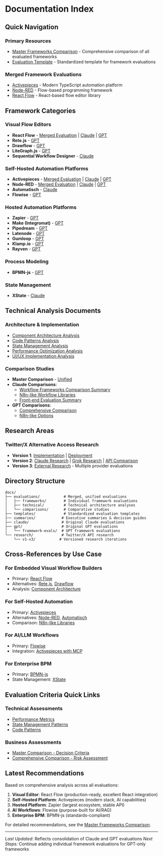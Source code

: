 # Documentation Index

## Quick Navigation

### Primary Resources
- [Master Frameworks Comparison](summaries/master-frameworks-comparison.md) - Comprehensive comparison of all evaluated frameworks
- [Evaluation Template](templates/framework-evaluation-template.md) - Standardized template for framework evaluations

### Merged Framework Evaluations
- [Activepieces](evaluations/frameworks/activepieces.md) - Modern TypeScript automation platform
- [Node-RED](evaluations/frameworks/node-red.md) - Flow-based programming framework
- [React Flow](evaluations/frameworks/react-flow.md) - React-based flow editor library

## Framework Categories

### Visual Flow Editors
- **React Flow** - [Merged Evaluation](evaluations/frameworks/react-flow.md) | [Claude](claude/reactflow-evaluation.md) | [GPT](gpt/framework-evals/react-flow.md)
- **Rete.js** - [GPT](gpt/framework-evals/rete-js.md)
- **Drawflow** - [GPT](gpt/framework-evals/drawflow.md)
- **LiteGraph.js** - [GPT](gpt/framework-evals/litegraph-js.md)
- **Sequential Workflow Designer** - [Claude](claude/sequential-workflow-designer-evaluation.md)

### Self-Hosted Automation Platforms
- **Activepieces** - [Merged Evaluation](evaluations/frameworks/activepieces.md) | [Claude](claude/activepieces-evaluation.md) | [GPT](gpt/framework-evals/activepieces.md)
- **Node-RED** - [Merged Evaluation](evaluations/frameworks/node-red.md) | [Claude](claude/node-red-evaluation.md) | [GPT](gpt/framework-evals/node-red.md)
- **Automatisch** - [Claude](claude/automatisch-evaluation.md)
- **Flowise** - [GPT](gpt/framework-evals/flowise.md)

### Hosted Automation Platforms
- **Zapier** - [GPT](gpt/framework-evals/zapier.md)
- **Make (Integromat)** - [GPT](gpt/framework-evals/make-integromat.md)
- **Pipedream** - [GPT](gpt/framework-evals/pipedream.md)
- **Latenode** - [GPT](gpt/framework-evals/latenode.md)
- **Gumloop** - [GPT](gpt/framework-evals/gumloop.md)
- **Klamp.io** - [GPT](gpt/framework-evals/klamp-io.md)
- **Rayven** - [GPT](gpt/framework-evals/rayven.md)

### Process Modeling
- **BPMN-js** - [GPT](gpt/framework-evals/bpmn-js.md)

### State Management
- **XState** - [Claude](claude/xstate-evaluation.md)

## Technical Analysis Documents

### Architecture & Implementation
- [Component Architecture Analysis](claude/component-architecture-analysis.md)
- [Code Patterns Analysis](claude/code-patterns-analysis.md)
- [State Management Analysis](claude/state-management-analysis.md)
- [Performance Optimization Analysis](claude/performance-optimization-analysis.md)
- [UI/UX Implementation Analysis](claude/ui-ux-implementation-analysis.md)

### Comparison Studies
- **Master Comparison** - [Unified](summaries/master-frameworks-comparison.md)
- **Claude Comparisons**:
  - [Workflow Frameworks Comparison Summary](claude/workflow-frameworks-comparison-summary.md)
  - [N8n-like Workflow Libraries](claude/n8n-like-workflow-libraries.md)
  - [Front-end Evaluation Summary](claude/front-end-evaluation-summary.md)
- **GPT Comparisons**:
  - [Comprehensive Comparison](gpt/framework-evals/comprehensive-comparison.md)
  - [N8n-like Options](gpt/n8n-like-options.md)

## Research Areas

### Twitter/X Alternative Access Research
- **Version 1**: [Implementation](research/v1/twitter-proxy-implementation.js) | [Deployment](research/v1/twitter-proxy-deployment.md)
- **Version 2**: [Claude Research](research/v2/claude-research.md) | [Grok Research](research/v2/grok.md) | [API Comparison](research/v2/x-twitter-alt-apis-comparison.md)
- **Version 3**: [External Research](research/v3/external/) - Multiple provider evaluations

## Directory Structure

```
docs/
├── evaluations/           # Merged, unified evaluations
│   ├── frameworks/        # Individual framework evaluations
│   ├── technical/         # Technical architecture analyses
│   └── comparisons/       # Comparative studies
├── templates/             # Standardized evaluation templates
├── summaries/            # Executive summaries & decision guides
├── claude/               # Original Claude evaluations
├── gpt/                  # Original GPT evaluations
│   └── framework-evals/  # GPT framework evaluations
└── research/             # Twitter/X API research
    └── v1-v3/           # Versioned research iterations
```

## Cross-References by Use Case

### For Embedded Visual Workflow Builders
- Primary: [React Flow](evaluations/frameworks/react-flow.md)
- Alternatives: [Rete.js](gpt/framework-evals/rete-js.md), [Drawflow](gpt/framework-evals/drawflow.md)
- Analysis: [Component Architecture](claude/component-architecture-analysis.md)

### For Self-Hosted Automation
- Primary: [Activepieces](evaluations/frameworks/activepieces.md)
- Alternatives: [Node-RED](evaluations/frameworks/node-red.md), [Automatisch](claude/automatisch-evaluation.md)
- Comparison: [N8n-like Libraries](claude/n8n-like-workflow-libraries.md)

### For AI/LLM Workflows
- Primary: [Flowise](gpt/framework-evals/flowise.md)
- Integration: [Activepieces with MCP](evaluations/frameworks/activepieces.md)

### For Enterprise BPM
- Primary: [BPMN-js](gpt/framework-evals/bpmn-js.md)
- State Management: [XState](claude/xstate-evaluation.md)

## Evaluation Criteria Quick Links

### Technical Assessments
- [Performance Metrics](claude/performance-optimization-analysis.md)
- [State Management Patterns](claude/state-management-analysis.md)
- [Code Patterns](claude/code-patterns-analysis.md)

### Business Assessments
- [Master Comparison - Decision Criteria](summaries/master-frameworks-comparison.md#decision-criteria)
- [Comprehensive Comparison - Risk Assessment](gpt/framework-evals/comprehensive-comparison.md)

## Latest Recommendations

Based on comprehensive analysis across all evaluations:

1. **Visual Editor**: React Flow (production-ready, excellent React integration)
2. **Self-Hosted Platform**: Activepieces (modern stack, AI capabilities)
3. **Hosted Platform**: Zapier (largest ecosystem, stable API)
4. **AI Workflows**: Flowise (purpose-built for AI/RAG)
5. **Enterprise BPM**: BPMN-js (standards-compliant)

For detailed recommendations, see the [Master Frameworks Comparison](summaries/master-frameworks-comparison.md).

---

*Last Updated:* Reflects consolidation of Claude and GPT evaluations
*Next Steps:* Continue adding individual framework evaluations for GPT-only frameworks